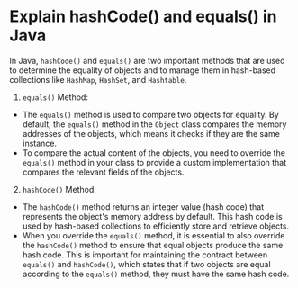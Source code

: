 # Explain hashCode() and equals() in Java
In Java, `hashCode()` and `equals()` are two important methods that are used to determine the equality of objects and to manage them in hash-based collections like `HashMap`, `HashSet`, and `Hashtable`.
1. `equals()` Method:
- The `equals()` method is used to compare two objects for equality. By default, the `equals()` method in the `Object` class compares the memory addresses of the objects, which means it checks if they are the same instance.
- To compare the actual content of the objects, you need to override the `equals()` method in your class to provide a custom implementation that compares the relevant fields of the objects.

2. `hashCode()` Method:
- The `hashCode()` method returns an integer value (hash code) that represents the object's memory address by default. This hash code is used by hash-based collections to efficiently store and retrieve objects.
- When you override the `equals()` method, it is essential to also override the `hashCode()` method to ensure that equal objects produce the same hash code. This is important for maintaining the contract between `equals()` and `hashCode()`, which states that if two objects are equal according to the `equals()` method, they must have the same hash code.
